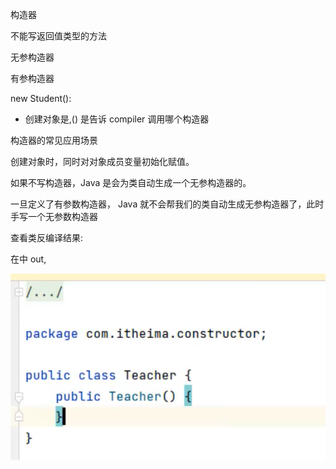 构造器

不能写返回值类型的方法

无参构造器

有参构造器

new Student():

- 创建对象是,() 是告诉 compiler 调用哪个构造器

构造器的常见应用场景

创建对象时，同时对对象成员变量初始化赋值。

如果不写构造器，Java 是会为类自动生成一个无参构造器的。

一旦定义了有参数构造器， Java 就不会帮我们的类自动生成无参构造器了，此时手写一个无参数构造器

查看类反编译结果:

在中 out,

![](https://raw.githubusercontent.com/tianran721/img/main/img/20240109001617.png)
